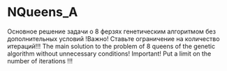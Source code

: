 # NQueens_A
Основное решение задачи о 8 ферзях генетическим алгоритмом без дополнительных условий !Важно! Ставьте ограничение на количество итераций!!! The main solution to the problem of 8 queens of the genetic algorithm without unnecessary conditions! Important! Put a limit on the number of iterations !!!
